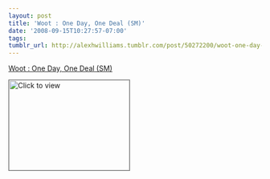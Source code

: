 ```yaml
---
layout: post
title: 'Woot : One Day, One Deal (SM)'
date: '2008-09-15T10:27:57-07:00'
tags: 
tumblr_url: http://alexhwilliams.tumblr.com/post/50272200/woot-one-day-one-deal-sm
---
```

<a href="https://www.iterasi.net/OpenViewer.aspx?sqrlitid=8j9GhqL-z0S41Z-eoWTfGg">Woot : One Day, One Deal (SM)</a><br/><p><a href="https://www.iterasi.net/OpenViewer.aspx?sqrlitid=8j9GhqL-z0S41Z-eoWTfGg" target="_blank"> <img src="http://AssetHost01a.iterasi.net/ec2eb670e447/94d5ad32ba6b/ff6f9e86baa1/6188a5693149/8be5ebb3-8fae-458d-b6e8-abb12764553b/thumbnail.jpg???20080915172715???TNms/FeJ2fr+RmYHLH1ALLpg3msRe+Fy+Nh6TUXmVLBA9Btsi6Eg9MKn87t687HG/0IRLTnUxBSmOUxDRjLXl7QOODhb0+Wokic9jiodCfYGeOidS3llRY3IqRPESPzJdnTewmipQfX3AmGFgr38oBRxSJzyX21YSrCFkqRloqk=" width="240" height="180" style="border:solid 1px #666" alt="Click to view"/></a></p>
